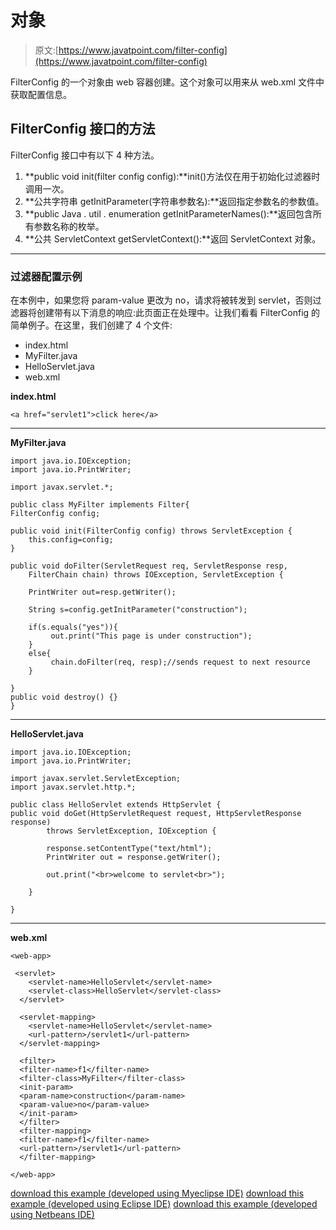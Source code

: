 # 对象

> 原文:[https://www.javatpoint.com/filter-config](https://www.javatpoint.com/filter-config)

FilterConfig 的一个对象由 web 容器创建。这个对象可以用来从 web.xml 文件中获取配置信息。

## FilterConfig 接口的方法

FilterConfig 接口中有以下 4 种方法。

1.  **public void init(filter config config):**init()方法仅在用于初始化过滤器时调用一次。
2.  **公共字符串 getInitParameter(字符串参数名):**返回指定参数名的参数值。
3.  **public Java . util . enumeration getInitParameterNames():**返回包含所有参数名称的枚举。
4.  **公共 ServletContext getServletContext():**返回 ServletContext 对象。

* * *

### 过滤器配置示例

在本例中，如果您将 param-value 更改为 no，请求将被转发到 servlet，否则过滤器将创建带有以下消息的响应:此页面正在处理中。让我们看看 FilterConfig 的简单例子。在这里，我们创建了 4 个文件:

*   index.html
*   MyFilter.java
*   HelloServlet.java
*   web.xml

**index.html**

```
<a href="servlet1">click here</a>

```

* * *

**MyFilter.java**

```
import java.io.IOException;
import java.io.PrintWriter;

import javax.servlet.*;

public class MyFilter implements Filter{
FilterConfig config;

public void init(FilterConfig config) throws ServletException {
	this.config=config;
}

public void doFilter(ServletRequest req, ServletResponse resp,
	FilterChain chain) throws IOException, ServletException {

	PrintWriter out=resp.getWriter();

	String s=config.getInitParameter("construction");

	if(s.equals("yes")){
         out.print("This page is under construction");
	}
	else{
         chain.doFilter(req, resp);//sends request to next resource
	}

}
public void destroy() {}
}

```

* * *

**HelloServlet.java**

```
import java.io.IOException;
import java.io.PrintWriter;

import javax.servlet.ServletException;
import javax.servlet.http.*;

public class HelloServlet extends HttpServlet {
public void doGet(HttpServletRequest request, HttpServletResponse response)
		throws ServletException, IOException {

		response.setContentType("text/html");
		PrintWriter out = response.getWriter();

		out.print("<br>welcome to servlet<br>");

	}

}

```

* * *

**web.xml**

```
<web-app>

 <servlet>
    <servlet-name>HelloServlet</servlet-name>
    <servlet-class>HelloServlet</servlet-class>
  </servlet>

  <servlet-mapping>
    <servlet-name>HelloServlet</servlet-name>
    <url-pattern>/servlet1</url-pattern>
  </servlet-mapping>

  <filter>
  <filter-name>f1</filter-name>
  <filter-class>MyFilter</filter-class>
  <init-param>
  <param-name>construction</param-name>
  <param-value>no</param-value>
  </init-param>
  </filter>
  <filter-mapping>
  <filter-name>f1</filter-name>
  <url-pattern>/servlet1</url-pattern>
  </filter-mapping>

</web-app>

```

[download this example (developed using Myeclipse IDE)](https://static.javatpoint.com/src/servlet/filterconfig.zip)
[download this example (developed using Eclipse IDE)](https://static.javatpoint.com/src/servlet/eclipse/filterconfig.zip)
[download this example (developed using Netbeans IDE)](https://static.javatpoint.com/src/servlet/netbeans/filterconfig.zip)